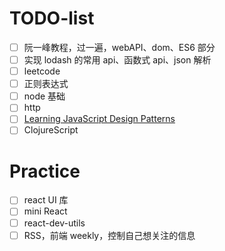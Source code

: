# TODO-list

- [ ] 阮一峰教程，过一遍，webAPI、dom、ES6 部分
- [ ] 实现 lodash 的常用 api、函数式 api、json 解析
- [ ] leetcode
- [ ] 正则表达式
- [ ] node 基础
- [ ] http
- [ ] [Learning JavaScript Design Patterns](https://addyosmani.com/resources/essentialjsdesignpatterns/book/)
- [ ] ClojureScript

# Practice

- [ ] react UI 库
- [ ] mini React
- [ ] react-dev-utils
- [ ] RSS，前端 weekly，控制自己想关注的信息
